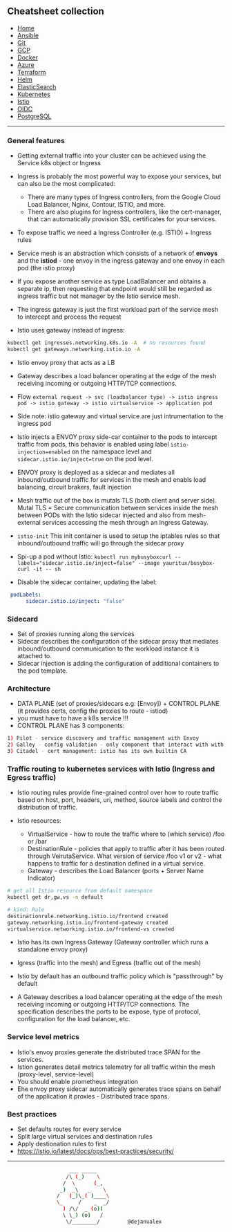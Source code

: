 ## Cheatsheet collection

* [Home](index.md)
* [Ansible](ansible.md)
* [Git](git.md)
* [GCP](gcp.md)
* [Docker](docker.md)
* [Azure](azure.md)
* [Terraform](terraform.md)
* [Helm](helm.md)
* [ElasticSearch](elastic.md)
* [Kubernetes](k8s.md)
* <ins>[Istio](istio.md)</ins>
* [OIDC](openID.md)
* [PostgreSQL](postgres.md)

---

### General features

* Getting external traffic into your cluster can be achieved using the Service k8s object or Ingress
* Ingress is probably the most powerful way to expose your services, but can also be the most complicated:
  * There are many types of Ingress controllers, from the Google Cloud Load Balancer, Nginx, Contour, ISTIO, and more. 
  * There are also plugins for Ingress controllers, like the cert-manager, that can automatically provision SSL certificates for your services.

* To expose traffic we need a Ingress Controller (e.g. ISTIO) + Ingress rules
* Service mesh is an abstraction which consists of a network of **envoys** and the **istiod** - one envoy in the ingress gateway and one envoy in each pod (the istio proxy)
* If you expose another service as type LoadBalancer and obtains a separate ip, then requesting that endpoint would still be regarded as ingress traffic but not manager by the Istio service mesh.
* The ingress gateway is just the first workload part of the service mesh to intercept and process the request

* Istio uses gateway instead of ingress:
```bash
kubectl get ingresses.networking.k8s.io -A  # no resources found
kubectl get gateways.networking.istio.io -A
```
* Istio envoy proxy that acts as a LB
* Gateway describes a load balancer operating at the edge of the mesh receiving incoming or outgoing HTTP/TCP connections.

* Flow `external request -> svc (loadbalancer type) -> istio ingress pod -> istio gateway -> istio virtualservice -> application pod`
* Side note: istio gateway and virtual service are just intrumentation to the ingress pod

* Istio injects a ENVOY proxy side-car container to the pods to intercept traffic from pods, this behavior is enabled using label `istio-injection=enabled` on the namespace level and `sidecar.istio.io/inject=true` on the pod level.

* ENVOY proxy is deployed as a sidecar and mediates all inbound/outbound traffic for services in the mesh and enabls load balancing, circuit brakers, fault injection

* Mesh traffic out of the box is mutals TLS (both client and server side). Mutal TLS = Secure communication between services inside the mesh between PODs with the Istio sidecar injected and also from mesh-external services accessing the mesh through an Ingress Gateway.

* `istio-init` This init container is used to setup the iptables rules so that inbound/outbound traffic will go through the sidecar proxy

* Spi-up a pod without Istio: `kubectl run mybusyboxcurl --labels="sidecar.istio.io/inject=false" --image yauritux/busybox-curl -it -- sh`

* Disable the sidecar container, updating the label:
```yml
 podLabels:
      sidecar.istio.io/inject: "false"
```

### Sidecard

* Set of proxies running along the services
* Sidecar describes the configuration of the sidecar proxy that mediates inbound/outbound communication to the workload instance it is attached to.
* Sidecar injection is adding the configuration of additional containers to the pod template.

### Architecture

* DATA PLANE (set of proxies/sidecars e.g: [Envoy]) + CONTROL PLANE (it provides certs, config the proxies to route - istiod)
* you must have to have a k8s service !!!
* CONTROL PLANE has 3 components:

```bash
1) Pilot - service discovery and traffic management with Envoy
2) Galley - config validation - only component that interact with with k8s
3) Citadel - cert management: istio has its own builtin CA
```

### Traffic routing  to kubernetes services with Istio (Ingress and Egress traffic)

* Istio routing rules provide fine-grained control over how to route traffic based on host, port, headers, uri, method, source labels and control the distribution of traffic.

* Istio resources:
    * VirtualService - how to route the traffic where to (which service) /foo or /bar 
    * DestinationRule - policies that apply to traffic after it has been routed through VeirutaService. What version of service /foo v1 or v2 - what happens to traffic for a destination defined in a virtual service.
    * Gateway - describes the Load Balancer (ports + Server Name Indicator)

```bash
# get all Istio resource from default namespace
kubectl get dr,gw,vs -n default

# kind: Rule
destinationrule.networking.istio.io/frontend created
gateway.networking.istio.io/frontend-gateway created
virtualservice.networking.istio.io/frontend-vs created
```

* Istio has its own Ingress Gateway (Gateway controller which runs a standalone envoy proxy)
* Igress (traffic into the mesh) and Egress (traffic out of the mesh)
* Istio by default has an outbound traffic policy which is "passthrough" by default

* A Gateway describes a load balancer operating at the edge of the mesh receiving incoming or outgoing HTTP/TCP connections. The specification describes the ports to be expose, type of protocol, configuration for the load balancer, etc.

### Service level metrics

* Istio's envoy proxies generate the distributed trace SPAN for the services.
* Istion generates detail metrics telemetry for all traffic within the mesh (proxy-level, service-level)
* You should enable prometheus integration
* Ehe envoy proxy sidecar automatically generates trace spans on behalf of the application it proxies - Distributed trace spans.

### Best practices

* Set defaults routes for every service
* Split large virtual services and destination rules
* Apply destionation rules to first
* https://istio.io/latest/docs/ops/best-practices/security/

---

```bash
                    ___ _____
                   /\ (_)    \
                  /  \      (_,
                 _)  _\   _    \
                /   (_)\_( )____\
                \_     /    _  _/
                  ) /\/  _ (o)(
                  \ \_) (o)   /
                   \/________/         @dejanualex
```
